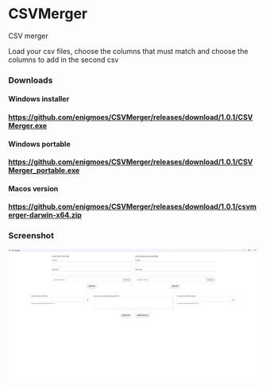 # CSVMerger
CSV merger

Load your csv files, choose the columns that must match and choose the columns to add in the second csv

### Downloads
#### Windows installer
#### https://github.com/enigmoes/CSVMerger/releases/download/1.0.1/CSVMerger.exe
#### Windows portable
#### https://github.com/enigmoes/CSVMerger/releases/download/1.0.1/CSVMerger_portable.exe
#### Macos version
#### https://github.com/enigmoes/CSVMerger/releases/download/1.0.1/csvmerger-darwin-x64.zip

### Screenshot
![alt text](https://github.com/enigmoes/CSVMerger/blob/master/screenshot.png?raw=true)
